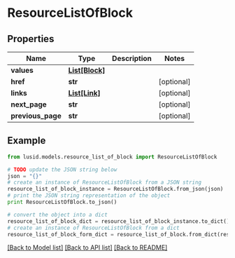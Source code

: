 # ResourceListOfBlock


## Properties
Name | Type | Description | Notes
------------ | ------------- | ------------- | -------------
**values** | [**List[Block]**](Block.md) |  | 
**href** | **str** |  | [optional] 
**links** | [**List[Link]**](Link.md) |  | [optional] 
**next_page** | **str** |  | [optional] 
**previous_page** | **str** |  | [optional] 

## Example

```python
from lusid.models.resource_list_of_block import ResourceListOfBlock

# TODO update the JSON string below
json = "{}"
# create an instance of ResourceListOfBlock from a JSON string
resource_list_of_block_instance = ResourceListOfBlock.from_json(json)
# print the JSON string representation of the object
print ResourceListOfBlock.to_json()

# convert the object into a dict
resource_list_of_block_dict = resource_list_of_block_instance.to_dict()
# create an instance of ResourceListOfBlock from a dict
resource_list_of_block_form_dict = resource_list_of_block.from_dict(resource_list_of_block_dict)
```
[[Back to Model list]](../README.md#documentation-for-models) [[Back to API list]](../README.md#documentation-for-api-endpoints) [[Back to README]](../README.md)


